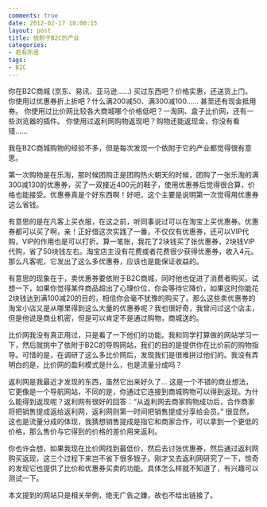```yaml
---
comments: true
date: 2012-02-17 18:00:15
layout: post
title: 依附于B2C的产业
categories:
- 若有所思
tags:
- B2C
---
```


你在B2C商城 (京东、易讯、亚马逊......) 买过东西吧？价格实惠，还送货上门。
你使用过优惠券折上折吧？什么满200减50、满300减100...... 甚至还有现金抵用券。
你使用过比价网比较各大商城哪个价格低吧？一淘网、盒子比价网，还有一些浏览器的插件。
你使用过返利网购物返现吧？购物还能返现金，你没有看错......

我在B2C商城购物的经验不多，但是每次发现一个依附于它的产业都觉得很有意思。
<!-- more -->
第一次购物是在乐淘，那时候团购正是团购热火朝天的时候，团购了一张乐淘的满300减130的优惠券，买了一双接近400元的鞋子，使用优惠券后觉得很合算，价格也能接受。优惠券真是个好东西啊！好吧，这个主要是说明第一次觉得用优惠券这么省钱。

有意思的是在凡客上买衣服，在这之前，听同事说过可以在淘宝上买优惠券。优惠券都可以买了啊，亲！正好借这次实践了一番，不仅仅有优惠券，还可以VIP代购，VIP的作用也是可以打折。算一笔账，我花了2块钱买了张优惠券，2块钱VIP代购，省了50块钱左右。淘宝店主没有花费或者花费很少获得优惠券，收入4元。那么凡客呢，它发出了这么多优惠券，应该也是能保证收益的。

有意思的现象在于，卖优惠券要依附于B2C商城，同时他也促进了消费者购买。试想一下，如果你觉得某件商品超出了心理价位，你会等待它降价，如果这时你能花2块钱达到满100减20的目的，相信你会毫不犹豫的购买了。那么这些卖优惠券的淘宝小店又是从哪里得到这么大量的优惠券呢？我也很好奇，我曾问过这个店主，但是他说是商业机密，但是可以肯定不是通过购物，商城送的。

比价网我没有真正用过，只是看了一下他们的功能。我和同学打算做的网站学习一下，然后就挑中了依附于B2C的导购网站，我们的目的是提供你在比价前的购物指导。可惜的是，在调研了这么多比价网后，发现我们是很难拼过他们的。我没有弄明白的是，比价网的盈利模式是什么，也是流量分成吗？

返利网是我最近才发现的东西，虽然它出来好久了... 这是一个不错的商业想法，它更像是一个导航网站，不同的是，你通过它连接到商城购物可以得到返现。为什么能得到返现呢？返利网有很好的回答：“从返利网去商家购物成功后，合作商家将把销售提成返给返利网，返利网则第一时间把销售提成分享给会员。” 很显然，这也是流量分成的体现，我猜想销售提成是指它和商家合作，可以拿到一个更低的价格，那么售价与它得到的价格的差价用来返利。

你也许会想，如果我现在比价网找到最低价，然后去讨张优惠券，然后通过返利网购买返现，这三个过程下来岂不省下很多银子。刚才又去返利网研究了一下，惊奇的发现它也提供了比价和优惠券买卖的功能。具体怎么样就不知道了，有兴趣可以测试一下。

本文提到的网站只是相关举例，绝无广告之嫌，故也不给出链接了。
